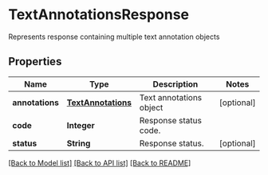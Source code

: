 ﻿
# TextAnnotationsResponse
Represents response containing multiple text annotation objects

## Properties
Name | Type | Description | Notes
------------ | ------------- | ------------- | -------------
**annotations** | [**TextAnnotations**](TextAnnotations.md) | Text annotations object | [optional]
**code** | **Integer** | Response status code. | 
**status** | **String** | Response status. | [optional]


[[Back to Model list]](../README.md#documentation-for-models) [[Back to API list]](../README.md#documentation-for-api-endpoints) [[Back to README]](../README.md)


